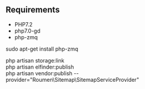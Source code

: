 
## Requirements

- PHP7.2
- php7.0-gd
- php-zmq

sudo apt-get install php-zmq

php artisan storage:link   
php artisan elfinder:publish  
php artisan vendor:publish --provider="Roumen\Sitemap\SitemapServiceProvider"